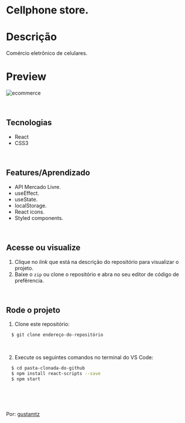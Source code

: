 # Cellphone store.

# Descrição 
Comércio eletrônico de celulares.


# Preview

![ecommerce](https://user-images.githubusercontent.com/113216494/215193678-793d94b2-8f5a-4238-802a-bd20c2028012.png)

<br>


## Tecnologias
- React
- CSS3

<br>

## Features/Aprendizado
- API Mercado Livre.
- useEffect.
- useState.
- localStorage.
- React icons. 
- Styled components.

<br>

## Acesse ou visualize
 1. Clique no *link* que está na descrição do repositório para visualizar o projeto.
 2. Baixe o `zip` ou clone o repositório e abra no seu editor de código de prefêrencia. 

<br>

## Rode o projeto
1. Clone este repositório:
```sh
  $ git clone endereço-do-repositório
```

<br>

2. Execute os seguintes comandos no terminal do VS Code:
```sh
  $ cd pasta-clonada-do-github
  $ npm install react-scripts --save 
  $ npm start 
```

<br>
<br>
<br> 

Por: <a href="https://github.com/gustamtz"> gustamtz</a>

